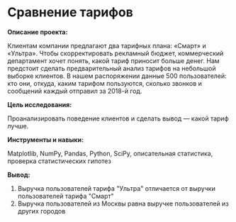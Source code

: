 # Сравнение тарифов

**Описание проекта:**
    
Клиентам компании предлагают два тарифных плана: «Смарт» и «Ультра». Чтобы скорректировать рекламный бюджет, коммерческий департамент хочет понять, какой тариф приносит больше денег. Нам предстоит сделать предварительный анализ тарифов на небольшой выборке клиентов. В нашем распоряжении данные 500 пользователей: кто они, откуда, каким тарифом пользуются, сколько звонков и сообщений каждый отправил за 2018-й год.
     
**Цель исследования:**
    
Проанализировать поведение клиентов и сделать вывод — какой тариф лучше.
    
**Инструменты и навыки:**
    
Matplotlib, NumPy, Pandas, Python, SciPy, описательная статистика, проверка статистических гипотез

**Вывод:**
1. Выручка пользователей тарифа "Ультра" отличается от выручки пользователей тарифа "Смарт"
2. Выручка пользователей из Москвы равна выручке пользователей из других городов

